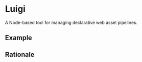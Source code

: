 Luigi
=====

A Node-based tool for managing declarative web asset pipelines.

## Example


## Rationale
